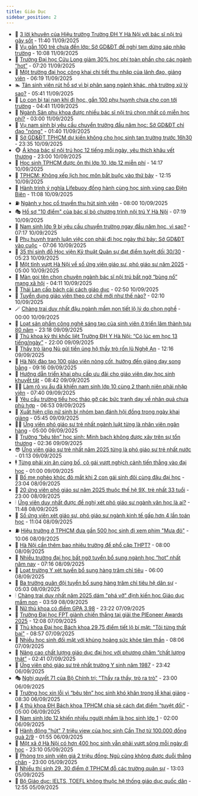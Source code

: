 ```yaml
---
title: Giáo Dục
sidebar_position: 2
---
```


<!-- dantri-giao-duc:START -->
- 🤡 [3 lời khuyên của Hiệu trưởng Trường ĐH Y Hà Nội với bác sĩ nội trú gây sốt](https://dantri.com.vn/giao-duc/3-loi-khuyen-cua-hieu-truong-truong-dh-y-ha-noi-voi-bac-si-noi-tru-gay-sot-20250911175300399.htm) - 11:40 11/09/2025
- 🗽 [Vụ gần 100 trẻ chưa đến lớp: Sở GD&amp;ĐT đề nghị tạm dừng sáp nhập trường](https://dantri.com.vn/giao-duc/vu-gan-100-tre-chua-den-lop-so-gddt-de-nghi-tam-dung-sap-nhap-truong-20250911170017375.htm) - 10:08 11/09/2025
- 🚦 [Trường Đại học Cửu Long giảm 30% học phí toàn phần cho các ngành “hot”](https://dantri.com.vn/giao-duc/truong-dai-hoc-cuu-long-giam-30-hoc-phi-toan-phan-cho-cac-nganh-hot-20250911110027135.htm) - 07:20 11/09/2025
- 🌋 [Một trường đại học công khai chi tiết thu nhập của lãnh đạo, giảng viên](https://dantri.com.vn/giao-duc/mot-truong-dai-hoc-cong-khai-chi-tiet-thu-nhap-cua-lanh-dao-giang-vien-20250911123936985.htm) - 06:19 11/09/2025
- 🏊 [Tân sinh viên rút hồ sơ vì bị phân sang ngành khác, nhà trường xử lý sao?](https://dantri.com.vn/giao-duc/tan-sinh-vien-rut-ho-so-vi-bi-phan-sang-nganh-khac-nha-truong-xu-ly-sao-20250909063733405.htm) - 05:41 11/09/2025
- 🎃 [Lo con bị tai nạn khi đi học, gần 100 phụ huynh chưa cho con tới trường](https://dantri.com.vn/giao-duc/lo-con-bi-tai-nan-khi-di-hoc-gan-100-phu-huynh-chua-cho-con-toi-truong-20250911103431056.htm) - 04:41 11/09/2025
- 💄 [Ngành Sản phụ khoa được nhiều bác sĩ nội trú chọn nhất có miễn học phí?](https://dantri.com.vn/giao-duc/nganh-san-phu-khoa-duoc-nhieu-bac-si-noi-tru-chon-nhat-co-mien-hoc-phi-20250911085324111.htm) - 03:00 11/09/2025
- 🦅 [Vụ nam sinh bị yêu cầu chuyển trường đầu năm học: Sở GD&amp;ĐT chỉ đạo &quot;nóng&quot;](https://dantri.com.vn/giao-duc/vu-nam-sinh-bi-yeu-cau-chuyen-truong-dau-nam-hoc-so-gddt-chi-dao-nong-20250911082806677.htm) - 01:40 11/09/2025
- 🚦 [Sở GD&amp;ĐT TPHCM dự kiến không cho học sinh tan trường trước 16h30](https://dantri.com.vn/giao-duc/so-gddt-tphcm-du-kien-khong-cho-hoc-sinh-tan-truong-truoc-16h30-20250911063134150.htm) - 23:35 10/09/2025
- 🐵 [Á khoa bác sĩ nội trú học 12 tiếng mỗi ngày, yêu thích khâu vết thương](https://dantri.com.vn/giao-duc/a-khoa-bac-si-noi-tru-hoc-12-tieng-moi-ngay-yeu-thich-khau-vet-thuong-20250910183748722.htm) - 23:00 10/09/2025
- 🐘 [Học sinh TPHCM được ôn thi lớp 10, lớp 12 miễn phí](https://dantri.com.vn/giao-duc/hoc-sinh-tphcm-duoc-on-thi-lop-10-lop-12-mien-phi-20250910202312330.htm) - 14:17 10/09/2025
- 🦏 [TPHCM: Không xếp lịch học môn bắt buộc vào thứ bảy](https://dantri.com.vn/giao-duc/tphcm-khong-xep-lich-hoc-mon-bat-buoc-vao-thu-bay-20250910185343047.htm) - 12:15 10/09/2025
- 💼 [Hành trình ý nghĩa Lifebuoy đồng hành cùng học sinh vùng cao Điện Biên](https://dantri.com.vn/giao-duc/hanh-trinh-y-nghia-lifebuoy-dong-hanh-cung-hoc-sinh-vung-cao-dien-bien-20250910175416260.htm) - 11:08 10/09/2025
- ⛽️ [Ngành y học cổ truyền thu hút sinh viên](https://dantri.com.vn/giao-duc/nganh-y-hoc-co-truyen-thu-hut-sinh-vien-20250910115449300.htm) - 08:00 10/09/2025
- 🎭 [Hồ sơ &quot;10 điểm&quot; của bác sĩ bỏ chương trình nội trú Y Hà Nội](https://dantri.com.vn/giao-duc/ho-so-10-diem-cua-bac-si-bo-chuong-trinh-noi-tru-y-ha-noi-20250910122442653.htm) - 07:19 10/09/2025
- 🎃 [Nam sinh lớp 9 bị yêu cầu chuyển trường ngay đầu năm học, vì sao?](https://dantri.com.vn/giao-duc/nam-sinh-lop-9-bi-yeu-cau-chuyen-truong-ngay-dau-nam-hoc-vi-sao-20250910133544371.htm) - 07:17 10/09/2025
- 🚀 [Phụ huynh tranh luận việc con phải đi học ngày thứ bảy: Sở GD&amp;ĐT vào cuộc](https://dantri.com.vn/giao-duc/phu-huynh-tranh-luan-viec-con-phai-di-hoc-ngay-thu-bay-so-gddt-vao-cuoc-20250910134659819.htm) - 07:06 10/09/2025
- 👀 [35 thí sinh đỗ Học viện Kỹ thuật Quân sự đạt điểm tuyệt đối 30/30](https://dantri.com.vn/giao-duc/35-thi-sinh-do-hoc-vien-ky-thuat-quan-su-dat-diem-tuyet-doi-3030-20250910121829425.htm) - 05:23 10/09/2025
- 🌝 [Một tỉnh vượt Hà Nội về số ứng viên giáo sư, phó giáo sư năm 2025](https://dantri.com.vn/giao-duc/mot-tinh-vuot-ha-noi-ve-so-ung-vien-giao-su-pho-giao-su-nam-2025-20250910114546291.htm) - 05:00 10/09/2025
- 🤗 [Màn gọi tên chọn chuyên ngành bác sĩ nội trú bất ngờ “bùng nổ” mạng xã hội](https://dantri.com.vn/giao-duc/man-goi-ten-chon-chuyen-nganh-bac-si-noi-tru-bat-ngo-bung-no-mang-xa-hoi-20250910110332397.htm) - 04:11 10/09/2025
- 🦄 [Thái Lan cấp bách cải cách giáo dục](https://dantri.com.vn/giao-duc/thai-lan-cap-bach-cai-cach-giao-duc-20250910094327264.htm) - 02:50 10/09/2025
- 🦍 [Tuyển dụng giáo viên theo cơ chế mới như thế nào?](https://dantri.com.vn/giao-duc/tuyen-dung-giao-vien-theo-co-che-moi-nhu-the-nao-20250910085232129.htm) - 02:10 10/09/2025
- 🪄 [Chàng trai duy nhất đậu ngành mầm non tiết lộ lý do chọn nghề](https://dantri.com.vn/giao-duc/chang-trai-duy-nhat-dau-nganh-mam-non-tiet-lo-ly-do-chon-nghe-20250909221908578.htm) - 00:00 10/09/2025
- 🦆 [Loạt sản phẩm công nghệ sáng tạo của sinh viên ở triển lãm thành tựu 80 năm](https://dantri.com.vn/giao-duc/loat-san-pham-cong-nghe-sang-tao-cua-sinh-vien-o-trien-lam-thanh-tuu-80-nam-20250908215119013.htm) - 23:18 09/09/2025
- 🚀 [Thủ khoa kỳ thi khốc liệt Trường ĐH Y Hà Nội: “Có lúc em học 13 tiếng/ngày”](https://dantri.com.vn/giao-duc/thu-khoa-ky-thi-khoc-liet-truong-dh-y-ha-noi-co-luc-em-hoc-13-tiengngay-20250909163529433.htm) - 22:00 09/09/2025
- 🦒 [Thầy trò làng Nủ gửi tiền ủng hộ thầy trò rốn lũ Nghệ An](https://dantri.com.vn/giao-duc/thay-tro-lang-nu-gui-tien-ung-ho-thay-tro-ron-lu-nghe-an-20250909190753155.htm) - 12:16 09/09/2025
- 🤡 [Hà Nội đào tạo 100 giáo viên nòng cốt, hướng đến giảng dạy song bằng](https://dantri.com.vn/giao-duc/ha-noi-dao-tao-100-giao-vien-nong-cot-huong-den-giang-day-song-bang-20250909160932661.htm) - 09:16 09/09/2025
- 🤔 [Hướng dẫn triển khai phụ cấp ưu đãi cho giáo viên dạy học sinh khuyết tật](https://dantri.com.vn/giao-duc/huong-dan-trien-khai-phu-cap-uu-dai-cho-giao-vien-day-hoc-sinh-khuyet-tat-20250909144711752.htm) - 08:42 09/09/2025
- 🧑‍💻 [Làm rõ vụ ẩu đả khiến nam sinh lớp 10 cùng 2 thanh niên phải nhập viện](https://dantri.com.vn/giao-duc/lam-ro-vu-au-da-khien-nam-sinh-lop-10-cung-2-thanh-nien-phai-nhap-vien-20250909142442431.htm) - 07:40 09/09/2025
- 🤡 [Yêu cầu trường tiểu học tháo gỡ các bức tranh dạy về nhân quả chưa phù hợp](https://dantri.com.vn/giao-duc/yeu-cau-truong-tieu-hoc-thao-go-cac-buc-tranh-day-ve-nhan-qua-chua-phu-hop-20250909134851067.htm) - 06:53 09/09/2025
- 🧠 [Xuất hiện clip nữ sinh bị nhóm bạn đánh hội đồng trong ngày khai giảng](https://dantri.com.vn/giao-duc/xuat-hien-clip-nu-sinh-bi-nhom-ban-danh-hoi-dong-trong-ngay-khai-giang-20250909122653303.htm) - 05:45 09/09/2025
- 🧑‍💻 [Ứng viên phó giáo sư trẻ nhất ngành luật từng là nhân viên ngân hàng](https://dantri.com.vn/giao-duc/ung-vien-pho-giao-su-tre-nhat-nganh-luat-tung-la-nhan-vien-ngan-hang-20250909073339830.htm) - 05:00 09/09/2025
- 🧠 [Trường “bêu tên” học sinh: Minh bạch không được xây trên sự tổn thương](https://dantri.com.vn/giao-duc/truong-beu-ten-hoc-sinh-minh-bach-khong-duoc-xay-tren-su-ton-thuong-20250909085724543.htm) - 02:36 09/09/2025
- 😎 [Ứng viên giáo sư trẻ nhất năm 2025 từng là phó giáo sư trẻ nhất nước](https://dantri.com.vn/giao-duc/ung-vien-giao-su-tre-nhat-nam-2025-tung-la-pho-giao-su-tre-nhat-nuoc-20250908224559049.htm) - 01:13 09/09/2025
- 🕴 [Từng phải xin ăn cùng bố, cô gái vượt nghịch cảnh tiến thẳng vào đại học](https://dantri.com.vn/giao-duc/tung-phai-xin-an-cung-bo-co-gai-vuot-nghich-canh-tien-thang-vao-dai-hoc-20250908202940748.htm) - 01:00 09/09/2025
- 🧠 [Bố mẹ nghèo khóc đỏ mắt khi 2 con gái sinh đôi cùng đậu đại học](https://dantri.com.vn/giao-duc/bo-me-ngheo-khoc-do-mat-khi-2-con-gai-sinh-doi-cung-dau-dai-hoc-20250908222348189.htm) - 23:04 08/09/2025
- 🚀 [20 ứng viên phó giáo sư năm 2025 thuộc thế hệ 9X, trẻ nhất 33 tuổi](https://dantri.com.vn/giao-duc/20-ung-vien-pho-giao-su-nam-2025-thuoc-the-he-9x-tre-nhat-33-tuoi-20250908194553274.htm) - 23:00 08/09/2025
- 🕯 [Ứng viên duy nhất được đề nghị xét phó giáo sư ngành văn học là ai?](https://dantri.com.vn/giao-duc/ung-vien-duy-nhat-duoc-de-nghi-xet-pho-giao-su-nganh-van-hoc-la-ai-20250908184223891.htm) - 11:48 08/09/2025
- 🧰 [Số ứng viên xét giáo sư, phó giáo sư ngành kinh tế gấp hơn 4 lần toán học](https://dantri.com.vn/giao-duc/so-ung-vien-xet-giao-su-pho-giao-su-nganh-kinh-te-gap-hon-4-lan-toan-hoc-20250908180054081.htm) - 11:04 08/09/2025
- ⛽️ [Hiệu trưởng ở TPHCM đưa gần 500 học sinh đi xem phim &quot;Mưa đỏ&quot;](https://dantri.com.vn/giao-duc/hieu-truong-o-tphcm-dua-gan-500-hoc-sinh-di-xem-phim-mua-do-20250908163746404.htm) - 10:06 08/09/2025
- 🤖 [Hà Nội cần thêm bao nhiêu trường để phổ cập THPT?](https://dantri.com.vn/giao-duc/ha-noi-can-them-bao-nhieu-truong-de-pho-cap-thpt-20250908112621811.htm) - 08:00 08/09/2025
- 🦍 [Nhiều trường đại học bất ngờ tuyển bổ sung ngành học “hot” nhất năm nay](https://dantri.com.vn/giao-duc/nhieu-truong-dai-hoc-bat-ngo-tuyen-bo-sung-nganh-hoc-hot-nhat-nam-nay-20250908133242296.htm) - 07:16 08/09/2025
- 🐘 [Loạt trường Y xét tuyển bổ sung hàng trăm chỉ tiêu](https://dantri.com.vn/giao-duc/loat-truong-y-xet-tuyen-bo-sung-hang-tram-chi-tieu-20250908120428278.htm) - 06:00 08/09/2025
- 🌊 [Ba trường quân đội tuyển bổ sung hàng trăm chỉ tiêu hệ dân sự](https://dantri.com.vn/giao-duc/ba-truong-quan-doi-tuyen-bo-sung-hang-tram-chi-tieu-he-dan-su-20250908115847209.htm) - 05:03 08/09/2025
- 🕯 [Chàng trai duy nhất năm 2025 dám &quot;phá vỡ&quot; định kiến học Giáo dục mầm non](https://dantri.com.vn/giao-duc/chang-trai-duy-nhat-nam-2025-dam-pha-vo-dinh-kien-hoc-giao-duc-mam-non-20250908104421597.htm) - 03:59 08/09/2025
- 🐎 [Nữ thủ khoa có điểm GPA 3.98](https://dantri.com.vn/giao-duc/nu-thu-khoa-co-diem-gpa-398-20250908060728783.htm) - 23:22 07/09/2025
- 🐻 [Trường Đại học FPT giành chiến thắng tại giải the PIEoneer Awards 2025](https://dantri.com.vn/giao-duc/truong-dai-hoc-fpt-gianh-chien-thang-tai-giai-the-pieoneer-awards-2025-20250907174049160.htm) - 12:08 07/09/2025
- 🐎 [Thủ khoa Đại học Bách khoa 29,75 điểm tiết lộ bí mật: &quot;Tôi từng thất bại&quot;](https://dantri.com.vn/giao-duc/thu-khoa-dai-hoc-bach-khoa-2975-diem-tiet-lo-bi-mat-toi-tung-that-bai-20250907153012049.htm) - 08:57 07/09/2025
- 🫣 [Nhiều học sinh đối mặt với khủng hoảng sức khỏe tâm thần](https://dantri.com.vn/giao-duc/nhieu-hoc-sinh-doi-mat-voi-khung-hoang-suc-khoe-tam-than-20250907144707145.htm) - 08:06 07/09/2025
- 🤭 [Nâng cao chất lượng giáo dục đại học với phương châm “chất lượng thật”](https://dantri.com.vn/giao-duc/nang-cao-chat-luong-giao-duc-dai-hoc-voi-phuong-cham-chat-luong-that-20250907092220246.htm) - 02:41 07/09/2025
- 🥳 [Ứng viên phó giáo sư trẻ nhất trường Y sinh năm 1987](https://dantri.com.vn/giao-duc/ung-vien-pho-giao-su-tre-nhat-truong-y-sinh-nam-1987-20250906215241648.htm) - 23:42 06/09/2025
- 🎭 [Nghị quyết 71 của Bộ Chính trị: &quot;Thầy ra thầy, trò ra trò&quot;](https://dantri.com.vn/giao-duc/nghi-quyet-71-cua-bo-chinh-tri-thay-ra-thay-tro-ra-tro-20250903090007419.htm) - 23:00 06/09/2025
- 🥸 [Trường học xin lỗi vì “bêu tên” học sinh khó khăn trong lễ khai giảng](https://dantri.com.vn/giao-duc/truong-hoc-xin-loi-vi-beu-ten-hoc-sinh-kho-khan-trong-le-khai-giang-20250906151911187.htm) - 08:30 06/09/2025
- 🦣 [4 thủ khoa ĐH Bách khoa TPHCM chia sẻ cách đạt điểm &quot;tuyệt đối&quot;](https://dantri.com.vn/giao-duc/4-thu-khoa-dh-bach-khoa-tphcm-chia-se-cach-dat-diem-tuyet-doi-20250906091254016.htm) - 05:00 06/09/2025
- 🤔 [Nam sinh lớp 12 khiến nhiều người nhầm là học sinh lớp 1](https://dantri.com.vn/giao-duc/nam-sinh-lop-12-khien-nhieu-nguoi-nham-la-hoc-sinh-lop-1-20250905164159769.htm) - 02:00 06/09/2025
- 🦣 [Hành động &quot;hút&quot; 7 triệu view của học sinh Cần Thơ từ 100.000 đồng quà 2/9](https://dantri.com.vn/giao-duc/hanh-dong-hut-7-trieu-view-cua-hoc-sinh-can-tho-tu-100000-dong-qua-29-20250906083429768.htm) - 01:55 06/09/2025
- 🐲 [Một xã ở Hà Nội có hơn 400 học sinh vẫn phải vượt sông mỗi ngày đi học](https://dantri.com.vn/giao-duc/mot-xa-o-ha-noi-co-hon-400-hoc-sinh-van-phai-vuot-song-moi-ngay-di-hoc-20250906005721148.htm) - 23:10 05/09/2025
- 🔭 [Phòng trọ sinh viên giá 2 triệu đồng: Ngủ cũng không được duỗi thẳng chân](https://dantri.com.vn/giao-duc/phong-tro-sinh-vien-gia-2-trieu-dong-ngu-cung-khong-duoc-duoi-thang-chan-20250901065041151.htm) - 23:00 05/09/2025
- 🥷 [Nhiều thí sinh 29, 30 điểm ở TPHCM đỗ các trường quân sự](https://dantri.com.vn/giao-duc/nhieu-thi-sinh-29-30-diem-o-tphcm-do-cac-truong-quan-su-20250905191231355.htm) - 13:03 05/09/2025
- 🎊 [Bộ Giáo dục: IELTS, TOEFL không thuộc hệ thống giáo dục quốc dân](https://dantri.com.vn/giao-duc/bo-giao-duc-ielts-toefl-khong-thuoc-he-thong-giao-duc-quoc-dan-20250905195239420.htm) - 12:55 05/09/2025<!-- dantri-giao-duc:END -->
